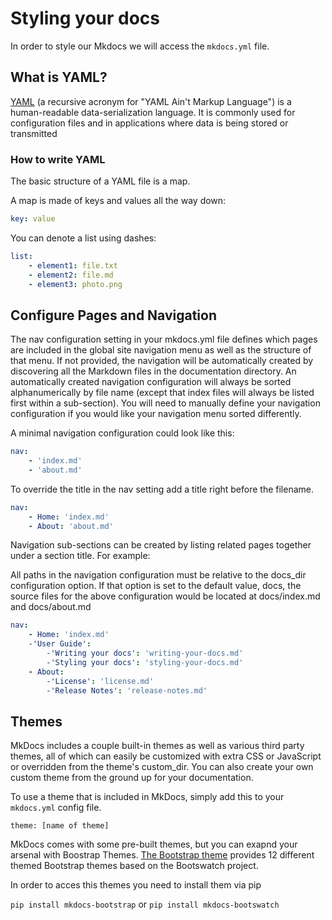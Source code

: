 # Styling your docs

In order to style our Mkdocs we will access the `mkdocs.yml` file. 

## What is YAML?
[YAML](https://en.wikipedia.org/wiki/YAML) (a recursive acronym for "YAML Ain't Markup Language") is a human-readable data-serialization language. It is commonly used for configuration files and in applications where data is being stored or transmitted

### How to write YAML 
The basic structure of a YAML file is a map. 

A map is made of  keys and values all the way down:

```yml
key: value
```

You can denote a list using dashes:

```yml
list:
    - element1: file.txt
    - element2: file.md
    - element3: photo.png
```

## Configure Pages and Navigation

The nav configuration setting in your mkdocs.yml file defines which pages are included in the global site navigation menu as well as the structure of that menu. If not provided, the navigation will be automatically created by discovering all the Markdown files in the documentation directory. An automatically created navigation configuration will always be sorted alphanumerically by file name (except that index files will always be listed first within a sub-section). You will need to manually define your navigation configuration if you would like your navigation menu sorted differently.

A minimal navigation configuration could look like this:

```yml
nav:
    - 'index.md'
    - 'about.md'
```

To override the title in the nav setting add a title right before the filename.

```yml
nav:
    - Home: 'index.md'
    - About: 'about.md'
```

Navigation sub-sections can be created by listing related pages together under a section title. For example:

All paths in the navigation configuration must be relative to the docs_dir configuration option. If that option is set to the default value, docs, the source files for the above configuration would be located at docs/index.md and docs/about.md

```yml
nav:
    - Home: 'index.md'
    -'User Guide':
        -'Writing your docs': 'writing-your-docs.md'
        -'Styling your docs': 'styling-your-docs.md'
    - About:
        -'License': 'license.md'
        -'Release Notes': 'release-notes.md'
```
## Themes 
MkDocs includes a couple built-in themes as well as various third party themes, all of which can easily be customized with extra CSS or JavaScript or overridden from the theme's custom_dir. You can also create your own custom theme from the ground up for your documentation.

To use a theme that is included in MkDocs, simply add this to your `mkdocs.yml` config file.

`
theme: [name of theme]
`

MkDocs comes with some pre-built themes, but you can exapnd your arsenal with Boostrap Themes. [The Bootstrap theme](https://mkdocs.readthedocs.io/en/0.15.2/user-guide/styling-your-docs/)  provides 12 different themed Bootstrap themes based on the Bootswatch project.

In order to acces this themes you need to install them via pip

`pip install mkdocs-bootstrap` or `pip install mkdocs-bootswatch`

